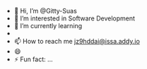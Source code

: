 - 👋 Hi, I’m @Gitty-Suas
- 👀 I’m interested in Software Development
- 🌱 I’m currently learning
- 
- 📫 How to reach me jz9hddai@issa.addy.io
- 😄 
- ⚡ Fun fact: ...

<!---
Gitty-Suas/Gitty-Suas is a ✨ special ✨ repository because its `README.md` (this file) appears on your GitHub profile.
You can click the Preview link to take a look at your changes.
--->
